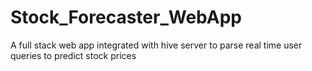 # Stock_Forecaster_WebApp
A full stack web app integrated with hive server to parse real time user queries to predict stock prices
